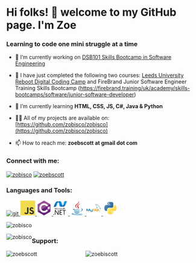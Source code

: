 <h1 align="left">Hi folks! 👋 welcome to my GitHub page. I'm Zoe</h1>
<h3 align="left">Learning to code one mini struggle at a time</h3>

- 🔭 I’m currently working on [DSB101 Skills Bootcamp in Software Engineering](https://www.aston.ac.uk/study/courses/skills-bootcamp-in-software-engineering)

- 🔭 I have just completed the following two courses: [Leeds University Reboot Digital Coding Camp](https://www.leedstrinity.ac.uk/study/reboot/digital-coding/) and FireBrand Junior Software Engineer Training Skills Bootcamp (https://firebrand.training/uk/academy/skills-bootcamps/software/junior-software-developer)

- 🌱 I’m currently learning **HTML, CSS, JS, C#, Java & Python**

- 👨‍💻 All of my projects are available on: [https://github.com/zobisco/zobisco](https://github.com/zobisco/zobisco)

- 📫 How to reach me: **zoebscott at gmail dot com**

<h3 align="left">Connect with me:</h3>
<p align="left">
<a href="https://linkedin.com/in/zobisco" target="blank"><img align="center" src="https://raw.githubusercontent.com/rahuldkjain/github-profile-readme-generator/master/src/images/icons/Social/linked-in-alt.svg" alt="zobisco" height="30" width="40" /></a>
<a href="https://stackoverflow.com/users/zoebscott" target="blank"><img align="center" src="https://raw.githubusercontent.com/rahuldkjain/github-profile-readme-generator/master/src/images/icons/Social/stack-overflow.svg" alt="zoebscott" height="30" width="40" /></a>
</p>

<h3 align="left">Languages and Tools:</h3>
<p align="left">
  <a href="https://git-scm.com/" target="_blank" rel="noreferrer"> <img src="https://www.vectorlogo.zone/logos/git-scm/git-scm-icon.svg" alt="git" width="40" height="40"/> </a>
  <a href="https://developer.mozilla.org/en-US/docs/Web/JavaScript" target="_blank" rel="noreferrer"> <img src="https://raw.githubusercontent.com/devicons/devicon/master/icons/javascript/javascript-original.svg" alt="javascript" width="40" height="40"/> </a>
  <a href="https://www.w3schools.com/cs/" target="_blank" rel="noreferrer"> <img src="https://raw.githubusercontent.com/devicons/devicon/master/icons/csharp/csharp-original.svg" alt="csharp" width="40" height="40"/> </a>
  <a href="https://dotnet.microsoft.com/" target="_blank" rel="noreferrer"> <img src="https://raw.githubusercontent.com/devicons/devicon/master/icons/dot-net/dot-net-original-wordmark.svg" alt="dotnet" width="40" height="40"/> </a>
  <a href="https://www.java.com" target="_blank" rel="noreferrer"> <img src="https://raw.githubusercontent.com/devicons/devicon/master/icons/java/java-original.svg" alt="java" width="40" height="40"/> </a>
  <a href="https://www.mysql.com/" target="_blank" rel="noreferrer"> <img src="https://raw.githubusercontent.com/devicons/devicon/master/icons/mysql/mysql-original-wordmark.svg" alt="mysql" width="40" height="40"/> </a> <a href="https://www.python.org" target="_blank" rel="noreferrer"> <img src="https://raw.githubusercontent.com/devicons/devicon/master/icons/python/python-original.svg" alt="python" width="40" height="40"/> </a> </p>
  
<p align="left"> <img src="https://komarev.com/ghpvc/?username=zobisco&label=Profile%20views&color=0e75b6&style=flat" alt="zobisco" /> </p>

<p><img align="left" src="https://github-readme-stats.vercel.app/api/top-langs?username=zobisco&show_icons=true&locale=en&layout=compact" alt="zobisco" /></p>

<h3 align="left">Support:</h3>
<p><a href="https://www.buymeacoffee.com/zoebscott"> <img align="left" src="https://cdn.buymeacoffee.com/buttons/v2/default-yellow.png" height="50" width="210" alt="zoebscott" /></a><a href="https://ko-fi.com/zoebiscott"> <img align="left" src="https://cdn.ko-fi.com/cdn/kofi3.png?v=3" height="50" width="210" alt="zoebiscott" /></a></p><br><br>
